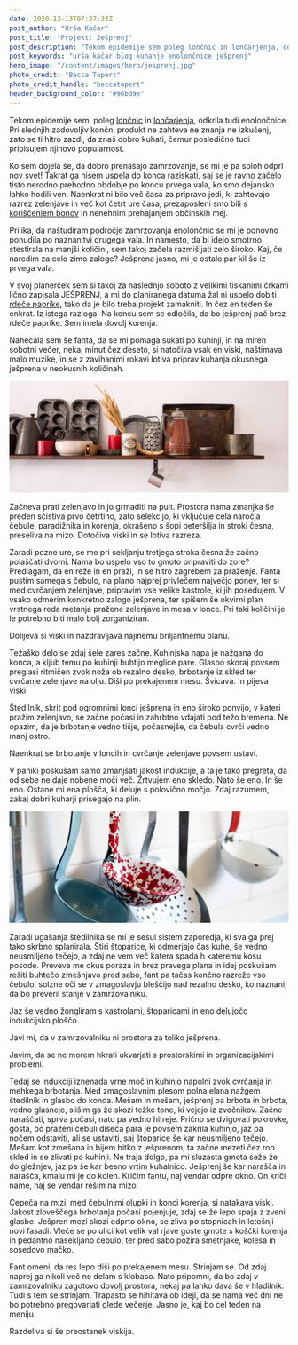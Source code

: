 ```yaml
---
date: 2020-12-13T07:27:33Z
post_author: "Urša Kačar"
post_title: "Projekt: Ješprenj"
post_description: "Tekom epidemije sem poleg lončnic in lončarjenja, odkrila tudi enolončnice. Pri slednjih zadovoljiv končni produkt ne zahteva ne znanja ne izkušenj, zato se ti hitro zazdi, da znaš dobro kuhati, čemur posledično tudi pripisujem njihovo popularnost."
post_keywords: "urša kačar blog kuhanje enolončnice ješprenj"
hero_image: "/content/images/hero/jesprenj.jpg"
photo_credit: "Becca Tapert"
photo_credit_handle: "beccatapert"
header_background_color: "#96bd9e"
---
```


Tekom epidemije sem, poleg <span style="color:darkred">[lončnic](1020-zelenoprstnost)</span> in <span style="color:darkred">[lončarjenja](1120-racunalniske-storitve-in-loncarstvo)</span>, odkrila tudi enolončnice. Pri slednjih zadovoljiv končni produkt ne zahteva ne znanja ne izkušenj, zato se ti hitro zazdi, da znaš dobro kuhati, čemur posledično tudi pripisujem njihovo popularnost.

Ko sem dojela še, da dobro prenašajo zamrzovanje, se mi je pa sploh odprl nov svet! Takrat ga nisem uspela do konca raziskati, saj se je ravno začelo tisto nerodno prehodno obdobje po koncu prvega vala, ko smo dejansko lahko hodili ven. Naenkrat ni bilo več časa za pripravo jedi, ki zahtevajo razrez zelenjave in več kot četrt ure časa, prezaposleni smo bili s <span style="color:darkred">[koriščenjem bonov](0920-vavcer)</span> in nenehnim prehajanjem občinskih mej.

Prilika, da naštudiram področje zamrzovanja enolončnic se mi je ponovno ponudila po naznanitvi drugega vala. In namesto, da bi idejo smotrno stestirala na manjši količini, sem takoj začela razmišljati zelo široko. Kaj, če naredim za celo zimo zaloge? Ješprena jasno, mi je ostalo par kil še iz prvega vala.

V svoj planerček sem si takoj za naslednjo soboto z velikimi tiskanimi črkami lično zapisala JEŠPRENJ, a mi do planiranega datuma žal ni uspelo dobiti <span style="color:darkred">[rdeče paprike](1120-rdeca-paprika)</span>, tako da je bilo treba projekt zamakniti. In čez en teden še enkrat. Iz istega razloga. Na koncu sem se odločila, da bo ješprenj pač brez rdeče paprike. Sem imela dovolj korenja.

Nahecala sem še fanta, da se mi pomaga sukati po kuhinji, in na miren sobotni večer, nekaj minut čez deseto, si natočiva vsak en viski, naštimava malo muzike, in se z zavihanimi rokavi lotiva priprav kuhanja okusnega ješprena v neokusnih količinah.

![](/content/images/blog/mini-kitchen.jpg)

Začneva prati zelenjavo in jo grmaditi na pult. Prostora nama zmanjka še preden sčistiva prvo četrtino, zato selekcijo, ki vključuje cela naročja čebule, paradižnika in korenja, okrašeno s šopi peteršilja in stroki česna, preseliva na mizo. Dotočiva viski in se lotiva razreza.

Zaradi pozne ure, se me pri sekljanju tretjega stroka česna že začno polaščati dvomi. Nama bo uspelo vso to gmoto pripraviti do zore? Predlagam, da en reže in en praži, in se hitro zagrebem za praženje. Fanta pustim samega s čebulo, na plano najprej privlečem največjo ponev, ter si med cvrčanjem zelenjave, pripravim vse velike kastrole, ki jih posedujem. V vsako odmerim konkretno zalogo ješprena, ter spišem še okvirni plan vrstnega reda metanja pražene zelenjave in mesa v lonce. Pri taki količini je le potrebno biti malo bolj zorganiziran.

Dolijeva si viski in nazdravljava najinemu briljantnemu planu.

Težaško delo se zdaj šele zares začne. Kuhinjska napa je nažgana do konca, a kljub temu po kuhinji buhtijo meglice pare. Glasbo skoraj povsem preglasi ritmičen zvok noža ob rezalno desko, brbotanje iz skled ter cvrčanje zelenjave na olju. Diši po prekajenem mesu. Švicava. In pijeva viski.

Štedilnik, skrit pod ogromnimi lonci ješprena in eno široko ponvijo, v kateri pražim zelenjavo, se začne počasi in zahrbtno vdajati pod težo bremena. Ne opazim, da je brbotanje vedno tišje, počasnejše, da čebula cvrči vedno manj ostro.

Naenkrat se brbotanje v loncih in cvrčanje zelenjave povsem ustavi.

V paniki poskušam samo zmanjšati jakost indukcije, a ta je tako pregreta, da od sebe ne daje nobene moči več. Žrtvujem eno skledo. Nato še eno. In še eno. Ostane mi ena plošča, ki deluje s polovično močjo. Zdaj razumem, zakaj dobri kuharji prisegajo na plin.

![](/content/images/blog/mini-kitchen2.jpg)

Zaradi ugašanja štedilnika se mi je sesul sistem zaporedja, ki sva ga prej tako skrbno splanirala. Štiri štoparice, ki odmerjajo čas kuhe, še vedno neusmiljeno tečejo, a zdaj ne vem več katera spada h kateremu kosu posode. Preveva me okus poraza in brez pravega plana in idej poskušam rešiti buhtečo zmešnjavo pred sabo, fant pa tačas končno razreže vso čebulo, solzne oči se v zmagoslavju bleščijo nad rezalno desko, ko naznani, da bo preveril stanje v zamrzovalniku.

Jaz še vedno žongliram s kastrolami, štoparicami in eno delujočo indukcijsko ploščo.

Javi mi, da v zamrzovalniku ni prostora za toliko ješprena.

Javim, da se ne morem hkrati ukvarjati s prostorskimi in organizacijskimi problemi.

Tedaj se indukciji iznenada vrne moč in kuhinjo napolni zvok cvrčanja in mehkega brbotanja. Med zmagoslavnim plesom polna elana nažgem štedilnik in glasbo do konca. Mešam in mešam, ješprenj pa brbota in brbota, vedno glasneje, slišim ga že skozi težke tone, ki vejejo iz zvočnikov. Začne naraščati, sprva počasi, nato pa vedno hitreje. Prično se dvigovati pokrovke, gosta, po praženi čebuli dišeča para je povsem zakrila kuhinjo, jaz pa nočem odstaviti, ali se ustaviti, saj štoparice še kar neusmiljeno tečejo. Mešam kot zmešana in bijem bitko z ješprenom, ta začne mezeti čez rob skled in se zlivati po kuhinji. Ne traja dolgo, pa mi sluzasta gmota seže že do gležnjev, jaz pa še kar besno vrtim kuhalnico. Ješprenj še kar narašča in narašča, kmalu mi je do kolen. Kričim fantu, naj vendar odpre okno. On kriči name, naj se vendar rešim na mizo.

Čepeča na mizi, med čebulnimi olupki in konci korenja, si natakava viski. Jakost zloveščega brbotanja počasi pojenjuje, zdaj se že lepo spaja z zveni glasbe. Ješpren mezi skozi odprto okno, se zliva po stopnicah in letošnji novi fasadi. Vleče se po ulici kot velik val rjave goste gmote s koščki korenja in pedantno nasekljano čebulo, ter pred sabo požira smetnjake, kolesa in sosedovo mačko.

Fant omeni, da res lepo diši po prekajenem mesu. Strinjam se. Od zdaj naprej ga nikoli več ne delam s klobaso. Nato pripomni, da bo zdaj v zamrzovalniku zagotovo dovolj prostora, nekaj pa lahko dava še v hladilnik. Tudi s tem se strinjam. Trapasto se hihitava ob ideji, da se nama več dni ne bo potrebno pregovarjati glede večerje. Jasno je, kaj bo cel teden na meniju.

Razdeliva si še preostanek viskija.
